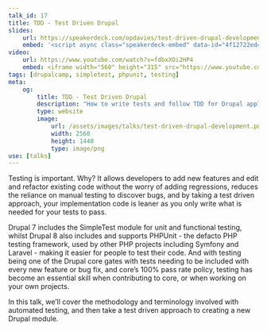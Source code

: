 ```yaml
---
talk_id: 17
title: TDD - Test Driven Drupal
slides:
    url: https://speakerdeck.com/opdavies/test-driven-drupal-development-with-simpletest-and-phpunit-drupalcamp-london-17
    embed: '<script async class="speakerdeck-embed" data-id="4f12722ed400468b93ebb32a23b3c757" data-ratio="1.77777777777778" src="//speakerdeck.com/assets/embed.js"></script>'
video:
    url: https://www.youtube.com/watch?v=fdbxXOi2HP4
    embed: <iframe width="560" height="315" src="https://www.youtube.com/embed/fdbxXOi2HP4" frameborder="0" allowfullscreen></iframe>
tags: [drupalcamp, simpletest, phpunit, testing]
meta:
    og:
        title: TDD - Test Driven Drupal
        description: "How to write tests and follow TDD for Drupal applications."
        type: website
        image:
            url: /assets/images/talks/test-driven-drupal-development.png
            width: 2560
            height: 1440
            type: image/png
use: [talks]
---
```

Testing is important. Why? It allows developers to add new features and edit and refactor existing code without the worry of adding regressions, reduces the reliance on manual testing to discover bugs, and by taking a test driven approach, your implementation code is leaner as you only write what is needed for your tests to pass.

Drupal 7 includes the SimpleTest module for unit and functional testing, whilst Drupal 8 also includes and supports PHPUnit - the defacto PHP testing framework, used by other PHP projects including Symfony and Laravel - making it easier for people to test their code. And with testing being one of the Drupal core gates with tests needing to be included with every new feature or bug fix, and core’s 100% pass rate policy, testing has become an essential skill when contributing to core, or when working on your own projects.

In this talk, we’ll cover the methodology and terminology involved with automated testing, and then take a test driven approach to creating a new Drupal module.
